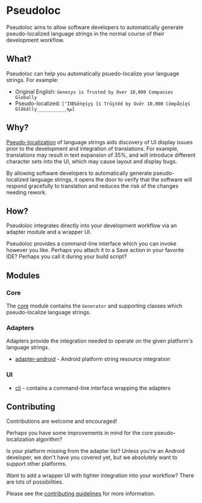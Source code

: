 # Pseudoloc

Pseudoloc aims to allow software developers to automatically generate pseudo-localized language strings in the normal course of their development workflow.

## What?

Pseudoloc can help you automatically psuedo-localize your language strings. For example:

- Original English: `Genesys is Trusted by Over 10,000 Companies Globally`
- Pseudo-localized: `[‘İ球Gēńęśyş ĩś Trũştěd by Ovēr 10,000 Cōmpåņĭęś Glŏbâlly___________яش]`

## Why?

[Pseudo-localization](https://en.wikipedia.org/wiki/Pseudolocalization) of language strings aids discovery of UI display issues prior to the development and integration of translations. For example, translations may result in text expansion of 35%, and will introduce different character sets into the UI, which may cause layout and display bugs.
 
By allowing software developers to automatically generate pseudo-localized language strings, it opens the door to verify that the software will respond gracefully to translation and reduces the risk of the changes needing rework.

## How?
 
Pseudoloc integrates directly into your development workflow via an adapter module and a wrapper UI.

Pseudoloc provides a command-line interface which you can invoke however you like. Perhaps you attach it to a Save action in your favorite IDE? Perhaps you call it during your build script?

## Modules

### Core

The [core](core/README.md) module contains the `Generator` and supporting classes which pseudo-localize language strings.

### Adapters

Adapters provide the integration needed to operate on the given platform's language strings.

- [adapter-android](adapter-android/README.md) - Android platform string resource integration 

### UI

- [cli](cli/README.md) - contains a command-line interface wrapping the adapters  

## Contributing

Contributions are welcome and encouraged!

Perhaps you have some improvements in mind for the core pseudo-localization algorithm?

Is your platform missing from the adapter list? Unless you're an Android developer, we don't have you covered yet, but we absolutely want to support other platforms.

Want to add a wrapper UI with tighter integration into your workflow? There are lots of possibilities.

Please see the [contributing guidelines](CONTRIBUTING.md) for more information.
